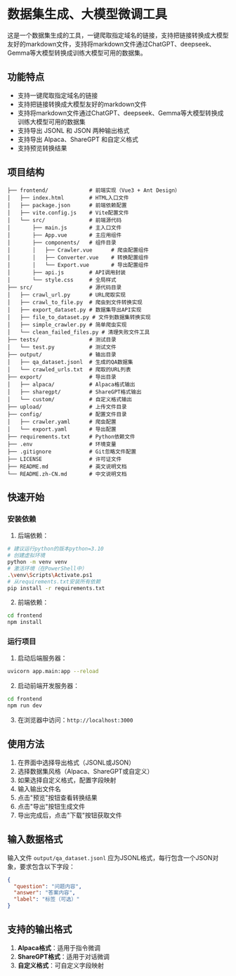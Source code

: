 # 数据集生成、大模型微调工具

这是一个数据集生成的工具，一键爬取指定域名的链接，支持把链接转换成大模型友好的markdown文件，支持将markdown文件通过ChatGPT、deepseek、Gemma等大模型转换成训练大模型可用的数据集。

## 功能特点

- 支持一键爬取指定域名的链接
- 支持把链接转换成大模型友好的markdown文件
- 支持将markdown文件通过ChatGPT、deepseek、Gemma等大模型转换成训练大模型可用的数据集
- 支持导出 JSONL 和 JSON 两种输出格式
- 支持导出 Alpaca、ShareGPT 和自定义格式
- 支持预览转换结果

## 项目结构

```
├── frontend/             # 前端实现（Vue3 + Ant Design）
│   ├── index.html        # HTML入口文件
│   ├── package.json      # 前端依赖配置
│   ├── vite.config.js    # Vite配置文件
│   └── src/              # 前端源代码
│       ├── main.js       # 主入口文件
│       ├── App.vue       # 主应用组件
│       ├── components/   # 组件目录
│       │   ├── Crawler.vue      # 爬虫配置组件
│       │   ├── Converter.vue    # 转换配置组件
│       │   └── Export.vue       # 导出配置组件
│       ├── api.js        # API调用封装
│       └── style.css     # 全局样式
├── src/                  # 源代码目录
│   ├── crawl_url.py      # URL爬取实现
│   ├── crawl_to_file.py  # 爬虫到文件转换实现
│   ├── export_dataset.py # 数据集导出API实现
│   ├── file_to_dataset.py # 文件到数据集转换实现
│   ├── simple_crawler.py # 简单爬虫实现
│   └── clean_failed_files.py # 清理失败文件工具
├── tests/                # 测试目录
│   └── test.py           # 测试文件
├── output/               # 输出目录
│   ├── qa_dataset.jsonl  # 生成的QA数据集
│   └── crawled_urls.txt  # 爬取的URL列表
├── export/               # 导出目录
│   ├── alpaca/           # Alpaca格式输出
│   ├── sharegpt/         # ShareGPT格式输出
│   └── custom/           # 自定义格式输出
├── upload/               # 上传文件目录
├── config/               # 配置文件目录
│   ├── crawler.yaml      # 爬虫配置
│   └── export.yaml       # 导出配置
├── requirements.txt      # Python依赖文件
├── .env                  # 环境变量
├── .gitignore            # Git忽略文件配置
├── LICENSE               # 许可证文件
├── README.md             # 英文说明文档
└── README.zh-CN.md       # 中文说明文档
```

## 快速开始

### 安装依赖

1. 后端依赖：

```bash
# 建议运行python的版本python=3.10
# 创建虚拟环境
python -m venv venv
# 激活环境（在PowerShell中）
.\venv\Scripts\Activate.ps1
# 从requirements.txt安装所有依赖
pip install -r requirements.txt
```

2. 前端依赖：

```bash
cd frontend
npm install
```

### 运行项目

1. 启动后端服务器：

```bash
uvicorn app.main:app --reload
```

2. 启动前端开发服务器：

```bash
cd frontend
npm run dev
```

3. 在浏览器中访问：`http://localhost:3000`

## 使用方法

1. 在界面中选择导出格式（JSONL或JSON）
2. 选择数据集风格（Alpaca、ShareGPT或自定义）
3. 如果选择自定义格式，配置字段映射
4. 输入输出文件名
5. 点击"预览"按钮查看转换结果
6. 点击"导出"按钮生成文件
7. 导出完成后，点击"下载"按钮获取文件

## 输入数据格式

输入文件 `output/qa_dataset.jsonl` 应为JSONL格式，每行包含一个JSON对象，要求包含以下字段：

```json
{
  "question": "问题内容",
  "answer": "答案内容",
  "label": "标签（可选）"
}
```

## 支持的输出格式

1. **Alpaca格式**：适用于指令微调
2. **ShareGPT格式**：适用于对话微调
3. **自定义格式**：可自定义字段映射